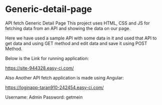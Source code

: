 # Generic-detail-page
API fetch Generic Detail Page
This project uses HTML, CSS and JS for fetching data from an API and showing the data on our page.

Here we have used a sample API with some data in it and used that API to get data and using GET method and edit data and save it using POST Method.

Below is the Link for running application:

https://site-944328.easy-ci.com/

Also Another API fetch application is made using Angular:

https://loginapp-taran910-242454.easy-ci.com/

Username: Admin
Password: getmein
